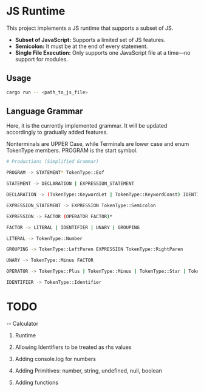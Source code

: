 # JS Runtime

This project implements a JS runtime that supports a subset of JS.

- **Subset of JavaScript:** Supports a limited set of JS features.
- **Semicolon:** It must be at the end of every statement.
- **Single File Execution:** Only supports one JavaScript file at a time—no support for modules.

## Usage
```bash
cargo run -- <path_to_js_file>
```

## Language Grammar

Here, it is the currently implemented grammar. It will be updated accordingly to gradually added features.

Nonterminals are UPPER Case, while Terminals are lower case and enum TokenType members. PROGRAM is the start symbol.


```bash
# Productions (Simplified Grammar)

PROGRAM -> STATEMENT* TokenType::Eof

STATEMENT -> DECLARATION | EXPRESSION_STATEMENT

DECLARATION -> (TokenType::KeywordLet | TokenType::KeywordConst) IDENTIFIER (TokenType::Equals EXPRESSION)? TokenType::Semicolon

EXPRESSION_STATEMENT -> EXPRESSION TokenType::Semicolon

EXPRESSION -> FACTOR (OPERATOR FACTOR)*

FACTOR -> LITERAL | IDENTIFIER | UNARY | GROUPING

LITERAL -> TokenType::Number

GROUPING -> TokenType::LeftParen EXPRESSION TokenType::RightParen

UNARY -> TokenType::Minus FACTOR 

OPERATOR -> TokenType::Plus | TokenType::Minus | TokenType::Star | TokenType::Slash

IDENTIFIER -> TokenType::Identifier
```

# TODO 

-- Calculator
1. Runtime
2. Allowing Identifiers to be treated as rhs values


3. Adding console.log for numbers
4. Adding Primitives: number, string, undefined, null, boolean
5. Adding functions